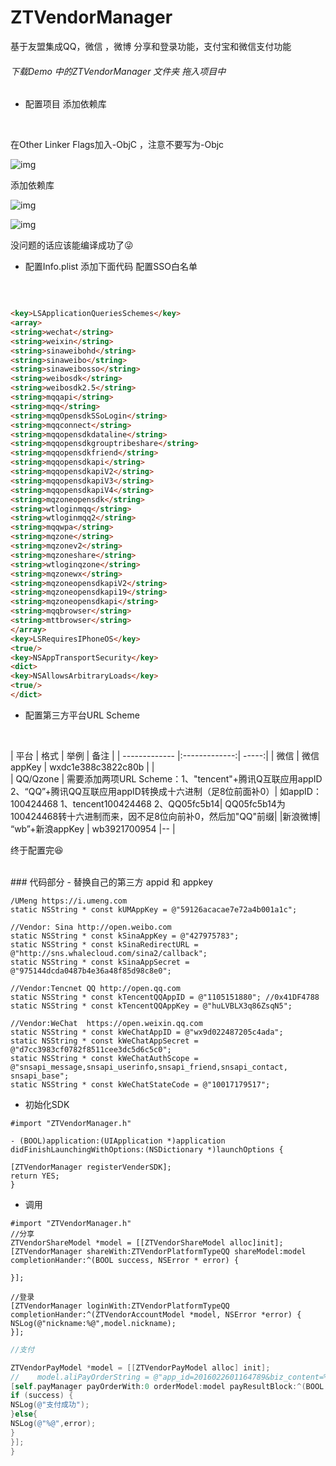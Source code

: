 # ZTVendorManager
基于友盟集成QQ，微信 ，微博 分享和登录功能，支付宝和微信支付功能


###### 下载Demo 中的ZTVendorManager 文件夹 拖入项目中

- 配置项目 添加依赖库
</br>

在Other Linker Flags加入-ObjC ，注意不要写为-Objc
</br>

![img](http://upload-images.jianshu.io/upload_images/6145764-ff3f387ca303f9a7.jpg?imageMogr2/auto-orient/strip%7CimageView2/2/w/1240)

添加依赖库

![img](http://upload-images.jianshu.io/upload_images/6145764-675298d106978052.png?imageMogr2/auto-orient/strip%7CimageView2/2/w/1240)

![img](http://upload-images.jianshu.io/upload_images/6145764-a3956ad0528dd036.png?imageMogr2/auto-orient/strip%7CimageView2/2/w/1240)

没问题的话应该能编译成功了😜

- 配置Info.plist 添加下面代码  配置SSO白名单
</br>

```HTML

<key>LSApplicationQueriesSchemes</key>
<array>
<string>wechat</string>
<string>weixin</string>
<string>sinaweibohd</string>
<string>sinaweibo</string>
<string>sinaweibosso</string>
<string>weibosdk</string>
<string>weibosdk2.5</string>
<string>mqqapi</string>
<string>mqq</string>
<string>mqqOpensdkSSoLogin</string>
<string>mqqconnect</string>
<string>mqqopensdkdataline</string>
<string>mqqopensdkgrouptribeshare</string>
<string>mqqopensdkfriend</string>
<string>mqqopensdkapi</string>
<string>mqqopensdkapiV2</string>
<string>mqqopensdkapiV3</string>
<string>mqqopensdkapiV4</string>
<string>mqzoneopensdk</string>
<string>wtloginmqq</string>
<string>wtloginmqq2</string>
<string>mqqwpa</string>
<string>mqzone</string>
<string>mqzonev2</string>
<string>mqzoneshare</string>
<string>wtloginqzone</string>
<string>mqzonewx</string>
<string>mqzoneopensdkapiV2</string>
<string>mqzoneopensdkapi19</string>
<string>mqzoneopensdkapi</string>
<string>mqqbrowser</string>
<string>mttbrowser</string>
</array>
<key>LSRequiresIPhoneOS</key>
<true/>
<key>NSAppTransportSecurity</key>
<dict>
<key>NSAllowsArbitraryLoads</key>
<true/>
</dict>

```

- 配置第三方平台URL Scheme 
</br>


| 平台	    |  格式	|  举例	    |  备注   |
| ------------- |:-------------:| -----:|
| 微信 |  微信appKey	| wxdc1e388c3822c80b |  |	
| QQ/Qzone	|   需要添加两项URL Scheme：1、"tencent"+腾讯Q互联应用appID</br> 2、“QQ”+腾讯QQ互联应用appID转换成十六进制（足8位前面补0）| 	如appID：100424468 1、tencent100424468 2、QQ05fc5b14|	QQ05fc5b14为100424468转十六进制而来，因不足8位向前补0，然后加"QQ"前缀|
|新浪微博|	“wb”+新浪appKey |	wb3921700954 |-- |

终于配置完😆

</br>
### 代码部分
- 替换自己的第三方 appid  和 appkey

```
/UMeng https://i.umeng.com
static NSString * const kUMAppKey = @"59126acacae7e72a4b001a1c";

//Vendor: Sina http://open.weibo.com
static NSString * const kSinaAppKey = @"427975783";
static NSString * const kSinaRedirectURL =  @"http://sns.whalecloud.com/sina2/callback";
static NSString * const kSinaAppSecret = @"975144dcda0487b4e36a48f85d98c8e0";

//Vendor:Tencnet QQ http://open.qq.com
static NSString * const kTencentQQAppID = @"1105151880"; //0x41DF4788
static NSString * const kTencentQQAppKey = @"huLVBLX3q86ZsqN5";

//Vendor:WeChat  https://open.weixin.qq.com
static NSString * const kWeChatAppID = @"wx9d022487205c4ada";
static NSString * const kWeChatAppSecret = @"d7cc3983cf0782f8511cee3dc5d6c5c0";
static NSString * const kWeChatAuthScope = @"snsapi_message,snsapi_userinfo,snsapi_friend,snsapi_contact, snsapi_base";
static NSString * const kWeChatStateCode = @"10017179517";

```

- 初始化SDK

```
#import "ZTVendorManager.h"

- (BOOL)application:(UIApplication *)application didFinishLaunchingWithOptions:(NSDictionary *)launchOptions {

[ZTVendorManager registerVenderSDK];
return YES;
}

```

- 调用

```
#import "ZTVendorManager.h"
//分享
ZTVendorShareModel *model = [[ZTVendorShareModel alloc]init];
[ZTVendorManager shareWith:ZTVendorPlatformTypeQQ shareModel:model completionHander:^(BOOL success, NSError * error) {

}];

```

```
//登录
[ZTVendorManager loginWith:ZTVendorPlatformTypeQQ completionHander:^(ZTVendorAccountModel *model, NSError *error) {
NSLog(@"nickname:%@",model.nickname);
}];

```

``` Objective-C
//支付

ZTVendorPayModel *model = [[ZTVendorPayModel alloc] init];
//    model.aliPayOrderString = @"app_id=2016022601164789&biz_content=%7B%22body%22%3A%22Mytee%5Cu5546%5Cu57ce%5Cu5546%5Cu54c1%22%2C%22subject%22%3A%22Mytee%5Cu5546%5Cu57ce%5Cu5546%5Cu54c1%22%2C%22out_trade_no%22%3A%222017052397991011%22%2C%22total_amount%22%3A%22462.08%22%2C%22seller_id%22%3A%22apps%40yunys.com.cn%22%2C%22product_code%22%3A%22QUICK_MSECURITY_PAY%22%2C%22goods_type%22%3A1%7D&format=JSON&method=alipay.trade.app.pay&notify_url=http%3A%2F%2Ffashion.apiyys.com%2Fapi%2Fpay%2Falipay-notify&sign=ALod77e%2BlPMRGJlUQB6bLiZxop580a5SLcvIjSFMhnx%2FC4%2FfUXUv7r9seWzjgxA9lv0xwnVW2PdYzWJfKxC5uXtCIrBN4LWmuLN1dk%2FWFyRK12Krz1mPpIucHWY3GO52Ti3ixy4SvDSW%2FhlOU1ap2gNlQIbbGRJyofQu6lnjcq4%3D&sign_type=RSA&timestamp=2017-05-23+16%3A35%3A25&version=1.0";
[self.payManager payOrderWith:0 orderModel:model payResultBlock:^(BOOL success,NSError *error) {
if (success) {
NSLog(@"支付成功");
}else{
NSLog(@"%@",error);
}
}];
}

```
